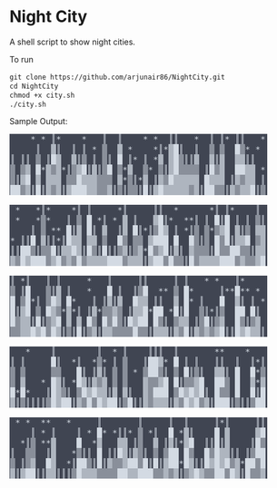 # Night City

A shell script to show night cities.

To run

```
git clone https://github.com/arjunair86/NightCity.git
cd NightCity
chmod +x city.sh
./city.sh
```

Sample Output:

![image](/imgs/night1.png?raw=true)

![image](/imgs/night2.png?raw=true)

![image](/imgs/night3.png?raw=true)

![image](/imgs/night4.png?raw=true)

![image](/imgs/night5.png?raw=true)